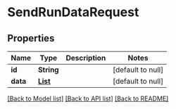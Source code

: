 # SendRunDataRequest
## Properties

| Name | Type | Description | Notes |
|------------ | ------------- | ------------- | -------------|
| **id** | **String** |  | [default to null] |
| **data** | [**List**](map.md) |  | [default to null] |

[[Back to Model list]](../README.md#documentation-for-models) [[Back to API list]](../README.md#documentation-for-api-endpoints) [[Back to README]](../README.md)

